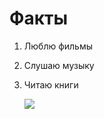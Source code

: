 # Факты
1. Люблю фильмы
2. Слушаю музыку
3. Читаю книги
   
   
   ![](https://cs12.pikabu.ru/post_img/2022/10/04/9/1664892352144396188.jpg)
